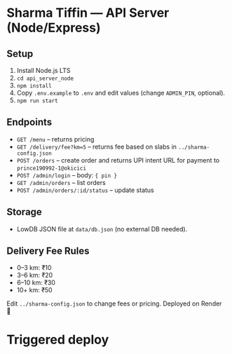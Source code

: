 
# Sharma Tiffin — API Server (Node/Express)

## Setup
1. Install Node.js LTS
2. `cd api_server_node`
3. `npm install`
4. Copy `.env.example` to `.env` and edit values (change `ADMIN_PIN`, optional).
5. `npm run start`

## Endpoints
- `GET /menu` – returns pricing
- `GET /delivery/fee?km=5` – returns fee based on slabs in `../sharma-config.json`
- `POST /orders` – create order and returns UPI intent URL for payment to `prince190992-1@okicici`
- `POST /admin/login` – body: `{ pin }`
- `GET /admin/orders` – list orders
- `POST /admin/orders/:id/status` – update status

## Storage
- LowDB JSON file at `data/db.json` (no external DB needed).

## Delivery Fee Rules
- 0–3 km: ₹10
- 3–6 km: ₹20
- 6–10 km: ₹30
- 10+ km: ₹50

Edit `../sharma-config.json` to change fees or pricing.
Deployed on Render 🚀
# Triggered deploy
